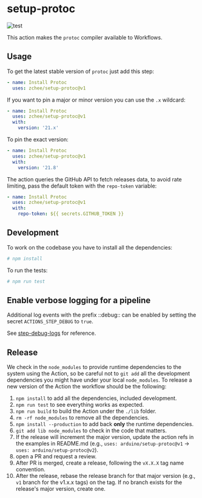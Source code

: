 # setup-protoc

![test](https://github.com/zchee/setup-protoc/workflows/test/badge.svg)

This action makes the `protoc` compiler available to Workflows.

## Usage

To get the latest stable version of `protoc` just add this step:

```yaml
- name: Install Protoc
  uses: zchee/setup-protoc@v1
```

If you want to pin a major or minor version you can use the `.x` wildcard:

```yaml
- name: Install Protoc
  uses: zchee/setup-protoc@v1
  with:
    version: '21.x'
```

To pin the exact version:

```yaml
- name: Install Protoc
  uses: zchee/setup-protoc@v1
  with:
    version: '21.8'
```

The action queries the GitHub API to fetch releases data, to avoid rate limiting,
pass the default token with the `repo-token` variable:

```yaml
- name: Install Protoc
  uses: zchee/setup-protoc@v1
  with:
    repo-token: ${{ secrets.GITHUB_TOKEN }}
```


## Development

To work on the codebase you have to install all the dependencies:

```sh
# npm install
```

To run the tests:

```sh
# npm run test
```

## Enable verbose logging for a pipeline
Additional log events with the prefix ::debug:: can be enabled by setting the secret `ACTIONS_STEP_DEBUG` to `true`.

See [step-debug-logs](https://github.com/actions/toolkit/blob/master/docs/action-debugging.md#step-debug-logs) for reference.



## Release

We check in the `node_modules` to provide runtime dependencies to the system
using the Action, so be careful not to `git add` all the development dependencies
you might have under your local `node_modules`. To release a new version of the
Action the workflow should be the following:

1. `npm install` to add all the dependencies, included development.
1. `npm run test` to see everything works as expected.
1. `npm run build` to build the Action under the `./lib` folder.
1. `rm -rf node_modules` to remove all the dependencies.
1. `npm install --production` to add back **only** the runtime dependencies.
1. `git add lib node_modules` to check in the code that matters.
1. If the release will increment the major version, update the action refs in the examples in README.md
   (e.g., `uses: arduino/setup-protoc@v1` -> `uses: arduino/setup-protoc@v2`).
1. open a PR and request a review.
1. After PR is merged, create a release, following the `vX.X.X` tag name convention.
1. After the release, rebase the release branch for that major version (e.g., `v1` branch for the v1.x.x tags) on the tag.
   If no branch exists for the release's major version, create one.
